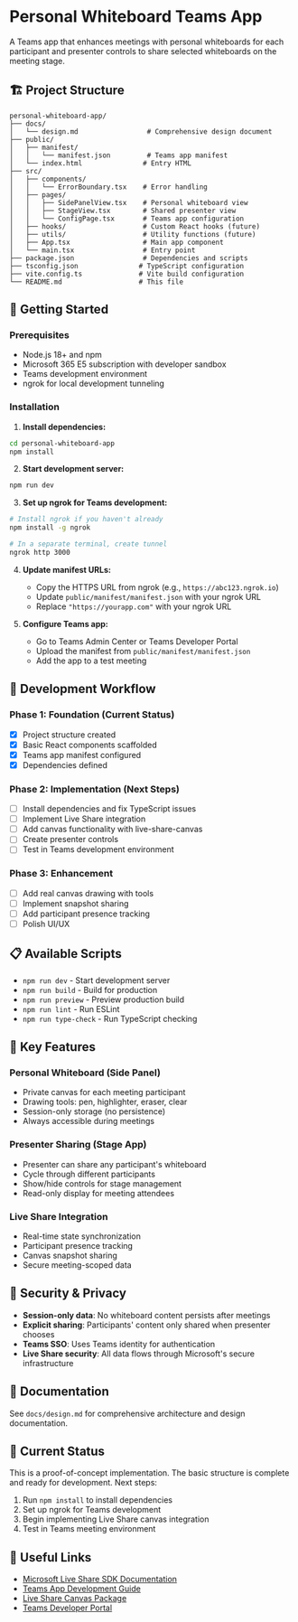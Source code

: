# Personal Whiteboard Teams App

A Teams app that enhances meetings with personal whiteboards for each participant and presenter controls to share selected whiteboards on the meeting stage.

## 🏗️ Project Structure

```
personal-whiteboard-app/
├── docs/
│   └── design.md                 # Comprehensive design document
├── public/
│   ├── manifest/
│   │   └── manifest.json         # Teams app manifest
│   └── index.html               # Entry HTML
├── src/
│   ├── components/
│   │   └── ErrorBoundary.tsx    # Error handling
│   ├── pages/
│   │   ├── SidePanelView.tsx    # Personal whiteboard view
│   │   ├── StageView.tsx        # Shared presenter view
│   │   └── ConfigPage.tsx       # Teams app configuration
│   ├── hooks/                   # Custom React hooks (future)
│   ├── utils/                   # Utility functions (future)
│   ├── App.tsx                  # Main app component
│   └── main.tsx                 # Entry point
├── package.json                 # Dependencies and scripts
├── tsconfig.json               # TypeScript configuration
├── vite.config.ts              # Vite build configuration
└── README.md                   # This file
```

## 🚀 Getting Started

### Prerequisites

- Node.js 18+ and npm
- Microsoft 365 E5 subscription with developer sandbox
- Teams development environment
- ngrok for local development tunneling

### Installation

1. **Install dependencies:**
```bash
cd personal-whiteboard-app
npm install
```

2. **Start development server:**
```bash
npm run dev
```

3. **Set up ngrok for Teams development:**
```bash
# Install ngrok if you haven't already
npm install -g ngrok

# In a separate terminal, create tunnel
ngrok http 3000
```

4. **Update manifest URLs:**
   - Copy the HTTPS URL from ngrok (e.g., `https://abc123.ngrok.io`)
   - Update `public/manifest/manifest.json` with your ngrok URL
   - Replace `"https://yourapp.com"` with your ngrok URL

5. **Configure Teams app:**
   - Go to Teams Admin Center or Teams Developer Portal
   - Upload the manifest from `public/manifest/manifest.json`
   - Add the app to a test meeting

## 🔧 Development Workflow

### Phase 1: Foundation (Current Status)
- [x] Project structure created
- [x] Basic React components scaffolded
- [x] Teams app manifest configured
- [x] Dependencies defined

### Phase 2: Implementation (Next Steps)
- [ ] Install dependencies and fix TypeScript issues
- [ ] Implement Live Share integration
- [ ] Add canvas functionality with live-share-canvas
- [ ] Create presenter controls
- [ ] Test in Teams development environment

### Phase 3: Enhancement
- [ ] Add real canvas drawing with tools
- [ ] Implement snapshot sharing
- [ ] Add participant presence tracking
- [ ] Polish UI/UX

## 📋 Available Scripts

- `npm run dev` - Start development server
- `npm run build` - Build for production
- `npm run preview` - Preview production build
- `npm run lint` - Run ESLint
- `npm run type-check` - Run TypeScript checking

## 🎯 Key Features

### Personal Whiteboard (Side Panel)
- Private canvas for each meeting participant
- Drawing tools: pen, highlighter, eraser, clear
- Session-only storage (no persistence)
- Always accessible during meetings

### Presenter Sharing (Stage App)
- Presenter can share any participant's whiteboard
- Cycle through different participants
- Show/hide controls for stage management
- Read-only display for meeting attendees

### Live Share Integration
- Real-time state synchronization
- Participant presence tracking
- Canvas snapshot sharing
- Secure meeting-scoped data

## 🔐 Security & Privacy

- **Session-only data**: No whiteboard content persists after meetings
- **Explicit sharing**: Participants' content only shared when presenter chooses
- **Teams SSO**: Uses Teams identity for authentication
- **Live Share security**: All data flows through Microsoft's secure infrastructure

## 📖 Documentation

See `docs/design.md` for comprehensive architecture and design documentation.

## 🚧 Current Status

This is a proof-of-concept implementation. The basic structure is complete and ready for development. Next steps:

1. Run `npm install` to install dependencies
2. Set up ngrok for Teams development
3. Begin implementing Live Share canvas integration
4. Test in Teams meeting environment

## 🔗 Useful Links

- [Microsoft Live Share SDK Documentation](https://docs.microsoft.com/en-us/microsoftteams/platform/apps-in-teams-meetings/teams-live-share-overview)
- [Teams App Development Guide](https://docs.microsoft.com/en-us/microsoftteams/platform/overview)
- [Live Share Canvas Package](https://docs.microsoft.com/en-us/javascript/api/@microsoft/live-share-canvas/)
- [Teams Developer Portal](https://dev.teams.microsoft.com/)